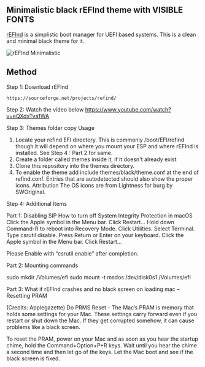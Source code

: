 ## Minimalistic black rEFInd theme with VISIBLE FONTS

[rEFInd](http://www.rodsbooks.com/refind/) is a simplistic boot manager for UEFI
based systems. This is a clean and minimal black theme for it.

![rEFInd Minimalistic](screenshot.png)

## Method

Step 1: Download rEFInd

	https://sourceforge.net/projects/refind/

Step 2: Watch the video below
		https://www.youtube.com/watch?v=eQXdxTva1WA

Step 3: Themes folder copy
Usage
1.	Locate your refind EFI directory. This is commonly /boot/EFI/refind though it will depend on where you mount your ESP and where rEFInd is installed. See Step 4 : Part 2 for same.
2.	Create a folder called themes inside it, if it doesn't already exist
3.	Clone this repository into the themes directory.
4.	To enable the theme add include themes/black/theme.conf at the end of refind.conf.
Entries that are autodetected should also show the proper icons.
Attribution
The OS icons are from Lightness for burg by SWOriginal.

Step 4: Additional Items

Part 1: Disabling SIP 
How to turn off System Integrity Protection in macOS
		Click the Apple symbol in the Menu bar.
		Click Restart…
		Hold down Command-R to reboot into Recovery Mode.
		Click Utilities.
		Select Terminal.
		Type csrutil disable.
		Press Return or Enter on your keyboard.
		Click the Apple symbol in the Menu bar.
		Click Restart…

Please Enable with “csrutil enable” after completion.

Part 2: Mounting commands

sudo mkdir /Volumes/efi
sudo mount -t msdos /dev/disk0s1 /Volumes/efi

Part 3: What if rEFInd crashes and no black screen on loading mac – Resetting PRAM

(Credits: Applegazette)
Do PRMS Reset - The Mac’s PRAM is memory that holds some settings for your Mac. These settings carry forward even if you restart or shut down the Mac. If they get corrupted somehow, it can cause problems like a black screen.

To reset the PRAM, power on your Mac and as soon as you hear the startup chime, hold the Command+Option+P+R keys. Wait until you hear the chime a second time and then let go of the keys. Let the Mac boot and see if the black screen is fixed.
